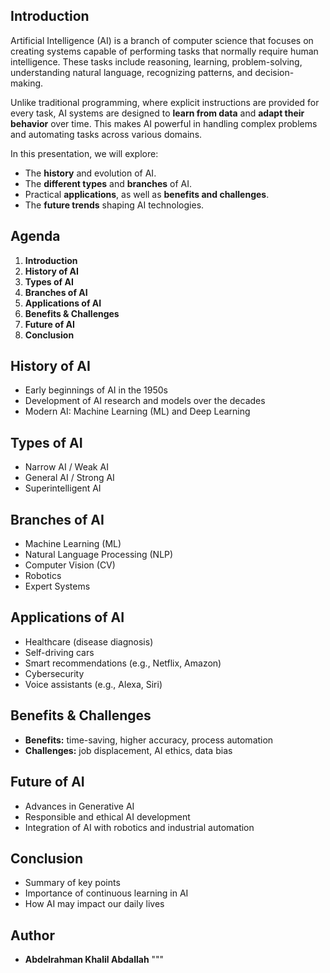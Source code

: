 
## Introduction
Artificial Intelligence (AI) is a branch of computer science that focuses on creating systems capable of performing tasks that normally require human intelligence. These tasks include reasoning, learning, problem-solving, understanding natural language, recognizing patterns, and decision-making.

Unlike traditional programming, where explicit instructions are provided for every task, AI systems are designed to **learn from data** and **adapt their behavior** over time. This makes AI powerful in handling complex problems and automating tasks across various domains.

In this presentation, we will explore:
- The **history** and evolution of AI.
- The **different types** and **branches** of AI.
- Practical **applications**, as well as **benefits and challenges**.
- The **future trends** shaping AI technologies.

## Agenda
1. **Introduction**  
2. **History of AI**  
3. **Types of AI**  
4. **Branches of AI**  
5. **Applications of AI**  
6. **Benefits & Challenges**  
7. **Future of AI**  
8. **Conclusion**

## History of AI
- Early beginnings of AI in the 1950s  
- Development of AI research and models over the decades  
- Modern AI: Machine Learning (ML) and Deep Learning  

## Types of AI
- Narrow AI / Weak AI  
- General AI / Strong AI  
- Superintelligent AI  

## Branches of AI
- Machine Learning (ML)  
- Natural Language Processing (NLP)  
- Computer Vision (CV)  
- Robotics  
- Expert Systems  

## Applications of AI
- Healthcare (disease diagnosis)  
- Self-driving cars  
- Smart recommendations (e.g., Netflix, Amazon)  
- Cybersecurity  
- Voice assistants (e.g., Alexa, Siri)  

## Benefits & Challenges
- **Benefits:** time-saving, higher accuracy, process automation  
- **Challenges:** job displacement, AI ethics, data bias  

## Future of AI
- Advances in Generative AI  
- Responsible and ethical AI development  
- Integration of AI with robotics and industrial automation  

## Conclusion
- Summary of key points  
- Importance of continuous learning in AI  
- How AI may impact our daily lives  

## Author
- **Abdelrahman Khalil Abdallah**
"""
